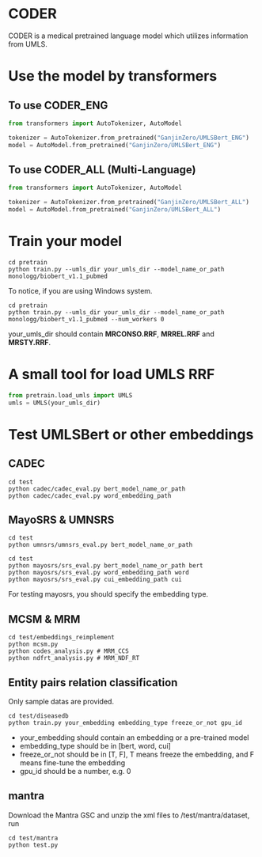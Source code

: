# CODER
CODER is a medical pretrained language model which utilizes information from UMLS.

# Use the model by transformers

## To use CODER_ENG
```python
from transformers import AutoTokenizer, AutoModel

tokenizer = AutoTokenizer.from_pretrained("GanjinZero/UMLSBert_ENG")
model = AutoModel.from_pretrained("GanjinZero/UMLSBert_ENG")
```

## To use CODER_ALL (Multi-Language)
```python
from transformers import AutoTokenizer, AutoModel

tokenizer = AutoTokenizer.from_pretrained("GanjinZero/UMLSBert_ALL")
model = AutoModel.from_pretrained("GanjinZero/UMLSBert_ALL")
```

# Train your model
```shell
cd pretrain
python train.py --umls_dir your_umls_dir --model_name_or_path monologg/biobert_v1.1_pubmed
```
To notice, if you are using Windows system.
```shell
cd pretrain
python train.py --umls_dir your_umls_dir --model_name_or_path monologg/biobert_v1.1_pubmed --num_workers 0
```
your_umls_dir should contain **MRCONSO.RRF**, **MRREL.RRF** and **MRSTY.RRF**.

# A small tool for load UMLS RRF

```python
from pretrain.load_umls import UMLS
umls = UMLS(your_umls_dir)
```

# Test UMLSBert or other embeddings
## CADEC
```shell
cd test
python cadec/cadec_eval.py bert_model_name_or_path
python cadec/cadec_eval.py word_embedding_path
```

## MayoSRS & UMNSRS
```shell
cd test
python umnsrs/umnsrs_eval.py bert_model_name_or_path
```

```shell
cd test
python mayosrs/srs_eval.py bert_model_name_or_path bert
python mayosrs/srs_eval.py word_embedding_path word
python mayosrs/srs_eval.py cui_embedding_path cui
```
For testing mayosrs, you should specify the embedding type.

## MCSM & MRM
```shell
cd test/embeddings_reimplement
python mcsm.py
python codes_analysis.py # MRM_CCS
python ndfrt_analysis.py # MRM_NDF_RT
```

## Entity pairs relation classification
Only sample datas are provided.
```shell
cd test/diseasedb
python train.py your_embedding embedding_type freeze_or_not gpu_id
```
- your_embedding should contain an embedding or a pre-trained model
- embedding_type should be in [bert, word, cui]
- freeze_or_not should be in [T, F], T means freeze the embedding, and F means fine-tune the embedding
- gpu_id should be a number, e.g. 0

## mantra
Download the Mantra GSC and unzip the xml files to /test/mantra/dataset, run
```
cd test/mantra
python test.py
```